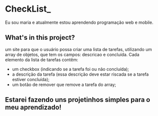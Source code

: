 # CheckList_

Eu sou maria e atualmente estou aprendendo programação web e mobile.

## What's in this project?
um site para que o usuário possa criar uma lista de tarefas, utilizando um array de objetos, que tem os campos: descricao e concluída.
Cada elemento da lista de tarefas contêm:
- um checkbox (indicando se a tarefa foi ou não concluída);
- a descrição da tarefa (essa descrição deve estar riscada se a tarefa estiver concluída);
- um botão de remover que remove a tarefa do array;

## Estarei fazendo uns projetinhos simples para o meu aprendizado!
